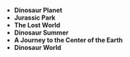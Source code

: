 
<ul>
  
 <li><b><a target="_blank" href="https://github.com/manjunath5496/6-Essential-Books-Featuring-Dinosaurs-in-Science-Fiction/blob/master/doi(1).pdf" style="text-decoration:none;">Dinosaur Planet</a></b></li>
  
<li><b><a target="_blank" href="https://github.com/manjunath5496/6-Essential-Books-Featuring-Dinosaurs-in-Science-Fiction/blob/master/doi(2).pdf" style="text-decoration:none;">Jurassic Park</a></b></li>

<li><b><a target="_blank" href="https://github.com/manjunath5496/6-Essential-Books-Featuring-Dinosaurs-in-Science-Fiction/blob/master/doi(3).pdf" style="text-decoration:none;">The Lost World</a></b></li>                         
  <li><b><a target="_blank" href="https://github.com/manjunath5496/6-Essential-Books-Featuring-Dinosaurs-in-Science-Fiction/blob/master/doi(4).pdf" style="text-decoration:none;">Dinosaur Summer</a></b></li>  
     <li><b><a target="_blank" href="https://github.com/manjunath5496/6-Essential-Books-Featuring-Dinosaurs-in-Science-Fiction/blob/master/doi(5).pdf" style="text-decoration:none;">A Journey to the Center of the Earth</a></b></li>  
   <li><b><a target="_blank" href="https://github.com/manjunath5496/6-Essential-Books-Featuring-Dinosaurs-in-Science-Fiction/blob/master/doi(6).pdf" style="text-decoration:none;">Dinosaur World</a></b></li>  
                                             

</ul>
